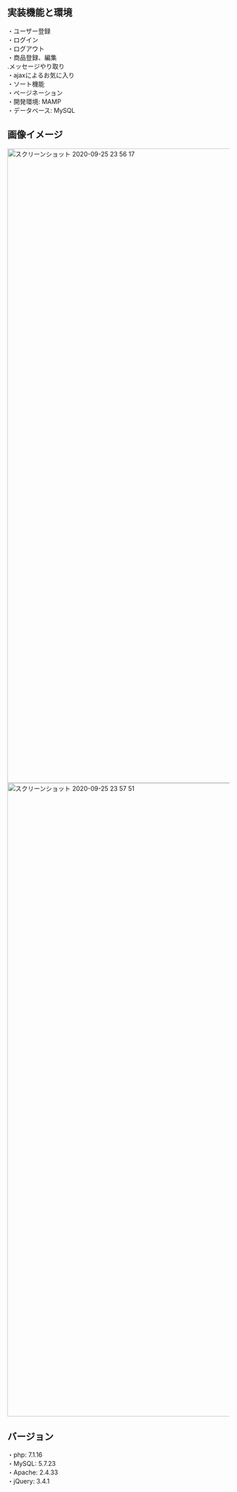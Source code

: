 ## 実装機能と環境

・ユーザー登録  
・ログイン  
・ログアウト  
・商品登録、編集  
.メッセージやり取り  
・ajaxによるお気に入り  
・ソート機能  
・ページネーション  
・開発環境: MAMP  
・データベース: MySQL  


## 画像イメージ

<img width="1439" alt="スクリーンショット 2020-09-25 23 56 17" src="https://user-images.githubusercontent.com/71754476/94282640-0523f100-ff8b-11ea-84c4-87479ca388c4.png">  
<img width="1437" alt="スクリーンショット 2020-09-25 23 57 51" src="https://user-images.githubusercontent.com/71754476/94282653-09e8a500-ff8b-11ea-8a6c-ad9dc73af1d6.png">

## バージョン

・php: 7.1.16  
・MySQL: 5.7.23  
・Apache: 2.4.33  
・jQuery: 3.4.1  

